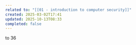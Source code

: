 ```yaml
---
related to: "[[01 - introduction to computer security]]"
created: 2025-03-02T17:41
updated: 2025-10-13T08:33
completed: false
---
```

to 36